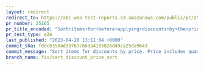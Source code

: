 ```yaml
---
layout: redirect
redirect_to: https://a8c-woo-test-reports.s3.amazonaws.com/public/pr/25165/e2e/index.html
pr_number: 25165
pr_title_encoded: "Sort+items+for+before+applying+discounts+by+the+price+property"
pr_test_type: e2e
last_published: "2023-04-28 13:11:04 +0000"
commit_sha: fddc63584d39767c663a4183826d49ca25da9643
commit_message: "Sort items for discounts by price. Price includes quantity"
branch_name: fix/cart_discount_price_sort
---
```

